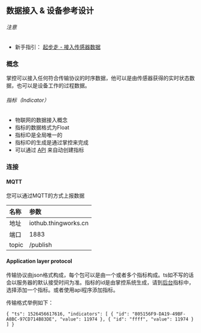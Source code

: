 
## 数据接入 & 设备参考设计

###### 注意
- 新手指引： [起步走 - 接入传感器数据](https://github.com/cooldk/zhangkong365/blob/master/doc/getting%20started.md) 

### 概念

掌控可以接入任何符合传输协议的时序数据，他可以是由传感器获得的实时状态数据，也可以是设备工作的过程数据。


###### 指标（Indicator）
- 物联网的数据接入概念
- 指标的数据格式为Float
- 指标ID是全局唯一的
- 指标ID的生成是通过掌控来完成
- 可以通过 [API](www.zhangkong365.com) 来自动创建指标

### 连接
#### MQTT

您可以通过MQTT的方式上报数据

| 名称 | 参数 |
|:--|:--|
| 地址 | iothub.thingworks.cn |
| 端口 | 1883 |
|topic|/publish|

#### Application layer protocol

传输协议由json格式构成，每个包可以是由一个或者多个指标构成。ts如不写的话会以服务器的默认接受时间为准。指标的id是由掌控系统生成，请到[后台]()指标中，选择添加一个指标。或者使用api程序添加指标。

传输格式举例如下：

	{ "ts": 1526456617616, "indicators": [ { "id": "805156F9-DA19-49BF-A8BC-97CD714B83DE", "value": 11974 }, { "id": "ffff", "value": 11974 } ] }
	

	
